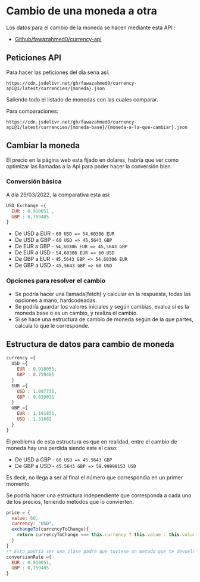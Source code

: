 # Cambio de una moneda a otra
Los datos para el cambio de la moneda se hacen mediante esta API :
- [Github/fawazahmed0/currency-api](https://github.com/fawazahmed0/currency-api#readme)

## Peticiones API
Para hacer las peticiones del día sería así:
```
https://cdn.jsdelivr.net/gh/fawazahmed0/currency-api@1/latest/currencies/{moneda}.json
```
Saliendo todo el listado de monedas con las cuales comparar.


Para comparaciones:
```
https://cdn.jsdelivr.net/gh/fawazahmed0/currency-api@1/latest/currencies/{moneda-base}/{moneda-a-la-que-cambiar}.json
```

## Cambiar la moneda
El precio en la página web esta fijado en dolares, habría que ver como optimizar las llamadas a la Api para poder hacer la conversión bien.

### Conversión básica
A día 29/03/2022, la comparativa esta así:
```javascript
USD_Exchange ={
  EUR : 0.910051 ,
  GBP : 0,759405
}
```
- De USD a EUR - ``60 USD => 54,60306 EUR``
- De USD a GBP - ``60 USD => 45,5643 GBP``
- De EUR a GBP - ``54,60306 EUR => 45,5643 GBP``
- De EUR a USD - ``54,60306 EUR => 60 USD``
- De GBP a EUR - ``45,5643 GBP => 54,60306 EUR``
- De GBP a USD - ``45,5643 GBP => 60 USD``

### Opciones para resolver el cambio
- Se podría hacer una llamada(fetch) y calcular en la respuesta, todas las opciones a mano, hardcodeadas.
- Se podría guardar los valores iniciales y según cambias, evalua si es la moneda base o es un cambio, y realiza el cambio.
- Si se hace una estructura de cambio de moneda según de la que partes, calcula lo que le corresponde.

## Estructura de datos para cambio de moneda
```javascript
currency ={
  USD ={
    EUR : 0.910051,
    GBP : 0.759405
  }
  EUR ={
    USD : 1.097755,
    GBP : 0.839031
  }
  GBP ={
    EUR : 1.191851,
    USD : 1.31682
  }
}
```
El problema de esta estructura es que en realidad, entre el cambio de moneda hay una perdida siendo este el caso:
- De USD a GBP - ``60 USD => 45.5643 GBP``
- De GBP a USD - ``45.5643 GBP => 59.99998153 USD``

Es decir, no llega a ser al final el número que correspondía en un primer momento.

Se podría hacer una estructura independiente que corresponda a cada uno de los precios, teniendo metodos que lo convierten.
```javascript
price = {
  value: 60,
  currency: "USD",
  exchangeTo(currencyToChange){
    return currencyToChange === this.currency ? this.value : this.value * conversionRate[currencyToChange]
  }
}
/* Esto podría ser una clase padre que tuviese un metodo que te devuelva el valor para hacer el cambio */
conversionRate ={
  EUR : 0.910051,
  GBP : 0,759405
}
```
